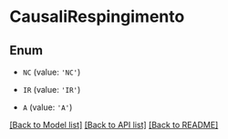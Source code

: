 # CausaliRespingimento


## Enum

* `NC` (value: `'NC'`)

* `IR` (value: `'IR'`)

* `A` (value: `'A'`)

[[Back to Model list]](../README.md#documentation-for-models) [[Back to API list]](../README.md#documentation-for-api-endpoints) [[Back to README]](../README.md)


